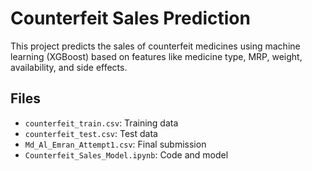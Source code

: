 # Counterfeit Sales Prediction

This project predicts the sales of counterfeit medicines using machine learning (XGBoost) based on features like medicine type, MRP, weight, availability, and side effects.

## Files
- `counterfeit_train.csv`: Training data
- `counterfeit_test.csv`: Test data
- `Md_Al_Emran_Attempt1.csv`: Final submission
- `Counterfeit_Sales_Model.ipynb`: Code and model
